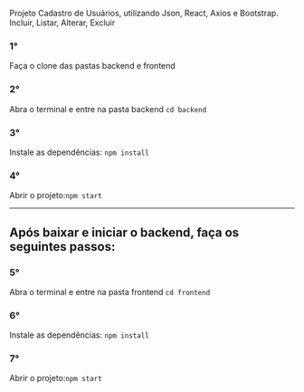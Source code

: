 Projeto Cadastro de Usuários, utilizando Json, React, Axios e Bootstrap. <br>
Incluir, Listar, Alterar, Excluir

### 1°
Faça o clone das pastas backend e frontend

### 2°
Abra o terminal e entre na pasta backend
`cd backend`

### 3°
Instale as dependências: `npm install`

### 4°
Abrir o projeto:`npm start`

<hr />

## Após baixar e iniciar o backend, faça os seguintes passos:
### 5°
Abra o terminal e entre na pasta frontend
`cd frontend`

### 6°
Instale as dependências: `npm install`

### 7°
Abrir o projeto:`npm start`